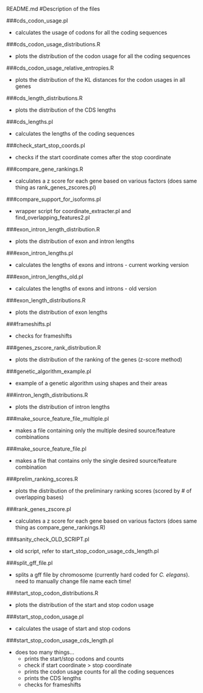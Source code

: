 README.md
#Description of the files

###cds_codon_usage.pl
* calculates the usage of codons for all the coding sequences

###cds_codon_usage_distributions.R
* plots the distribution of the codon usage for all the coding sequences

###cds_codon_usage_relative_entropies.R
* plots the distribution of the KL distances for the codon usages in all genes

###cds_length_distributions.R
* plots the distribution of the CDS lengths

###cds_lengths.pl
* calculates the lengths of the coding sequences

###check_start_stop_coords.pl
* checks if the start coordinate comes after the stop coordinate

###compare_gene_rankings.R
* calculates a z score for each gene based on various factors (does same thing as rank_genes_zscores.pl)

###compare_support_for_isoforms.pl
* wrapper script for coordinate_extracter.pl and find_overlapping_features2.pl

###exon_intron_length_distribution.R
* plots the distribution of exon and intron lengths

###exon_intron_lengths.pl
* calculates the lengths of exons and introns - current working version 

###exon_intron_lengths_old.pl
* calculates the lengths of exons and introns - old version

###exon_length_distributions.R
* plots the distribution of exon lengths

###frameshifts.pl
* checks for frameshifts

###genes_zscore_rank_distribution.R
* plots the distribution of the ranking of the genes (z-score method)

###genetic_algorithm_example.pl
* example of a genetic algorithm using shapes and their areas 

###intron_length_distributions.R
* plots the distribution of intron lengths

###make_source_feature_file_multiple.pl
* makes a file containing only the multiple desired source/feature combinations 

###make_source_feature_file.pl
* makes a file that contains only the single desired source/feature combination

###prelim_ranking_scores.R
* plots the distribution of the preliminary ranking scores (scored by # of overlapping bases)

###rank_genes_zscore.pl
* calculates a z score for each gene based on various factors (does same thing as compare_gene_rankings.R)

###sanity_check_OLD_SCRIPT.pl
* old script, refer to start_stop_codon_usage_cds_length.pl

###split_gff_file.pl
* splits a gff file by chromosome (currently hard coded for *C. elegans*). need to manually change file name each time!

###start_stop_codon_distributions.R
* plots the distribution of the start and stop codon usage

###start_stop_codon_usage.pl
* calculates the usage of start and stop codons

###start_stop_codon_usage_cds_length.pl
* does too many things...
    * prints the start/stop codons and counts
    * check if start coordinate > stop coordinate
    * prints the codon usage counts for all the coding sequences
    * prints the CDS lengths
    * checks for frameshifts